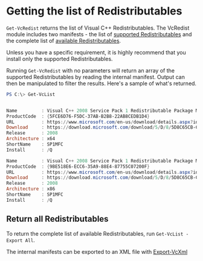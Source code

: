 # Getting the list of Redistributables

`Get-VcRedist` returns the list of Visual C++ Redistributables. The VcRedist module includes two manifests - the list of [supported Redistributables](supported-redists.MD) and the complete list of [available Redistributables](all-redists.MD).

Unless you have a specific requirement, it is highly recommend that you install only the supported Redistributables.

Running `Get-VcRedist` with no parameters will return an array of the supported Redistributables by reading the internal manifest. Output can then be manipulated to filter the results. Here's a sample of what's returned.

```powershell
PS C:\> Get-VcList


Name         : Visual C++ 2008 Service Pack 1 Redistributable Package MFC Security Update
ProductCode  : {5FCE6D76-F5DC-37AB-B2B8-22AB8CEDB1D4}
URL          : https://www.microsoft.com/en-us/download/details.aspx?id=26368
Download     : https://download.microsoft.com/download/5/D/8/5D8C65CB-C849-4025-8E95-C3966CAFD8AE/vcredist_x64.exe
Release      : 2008
Architecture : x64
ShortName    : SP1MFC
Install      : /Q

Name         : Visual C++ 2008 Service Pack 1 Redistributable Package MFC Security Update
ProductCode  : {9BE518E6-ECC6-35A9-88E4-87755C07200F}
URL          : https://www.microsoft.com/en-us/download/details.aspx?id=26368
Download     : https://download.microsoft.com/download/5/D/8/5D8C65CB-C849-4025-8E95-C3966CAFD8AE/vcredist_x86.exe
Release      : 2008
Architecture : x86
ShortName    : SP1MFC
Install      : /Q
```

## Return all Redistributables

To return the complete list of available Redistributables, run `Get-VcList -Export All`.

The internal manifests can be exported to an XML file with [Export-VcXml](Export-VcXml.md)